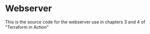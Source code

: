 # Webserver
This is the source code for the webserver use in chapters 3 and 4 of "Terraform in Action"